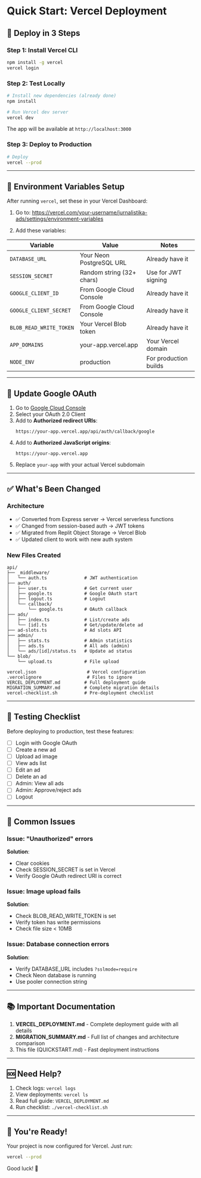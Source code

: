 # Quick Start: Vercel Deployment

## 🚀 Deploy in 3 Steps

### Step 1: Install Vercel CLI
```bash
npm install -g vercel
vercel login
```

### Step 2: Test Locally
```bash
# Install new dependencies (already done)
npm install

# Run Vercel dev server
vercel dev
```

The app will be available at `http://localhost:3000`

### Step 3: Deploy to Production
```bash
# Deploy
vercel --prod
```

---

## 📝 Environment Variables Setup

After running `vercel`, set these in your Vercel Dashboard:

1. Go to: https://vercel.com/your-username/jurnalistika-ads/settings/environment-variables

2. Add these variables:

| Variable | Value | Notes |
|----------|-------|-------|
| `DATABASE_URL` | Your Neon PostgreSQL URL | Already have it |
| `SESSION_SECRET` | Random string (32+ chars) | Use for JWT signing |
| `GOOGLE_CLIENT_ID` | From Google Cloud Console | Already have it |
| `GOOGLE_CLIENT_SECRET` | From Google Cloud Console | Already have it |
| `BLOB_READ_WRITE_TOKEN` | Your Vercel Blob token | Already have it |
| `APP_DOMAINS` | your-app.vercel.app | Your Vercel domain |
| `NODE_ENV` | production | For production builds |

---

## 🔑 Update Google OAuth

1. Go to [Google Cloud Console](https://console.cloud.google.com/apis/credentials)
2. Select your OAuth 2.0 Client
3. Add to **Authorized redirect URIs**:
   ```
   https://your-app.vercel.app/api/auth/callback/google
   ```
4. Add to **Authorized JavaScript origins**:
   ```
   https://your-app.vercel.app
   ```
5. Replace `your-app` with your actual Vercel subdomain

---

## ✅ What's Been Changed

### Architecture
- ✅ Converted from Express server → Vercel serverless functions
- ✅ Changed from session-based auth → JWT tokens
- ✅ Migrated from Replit Object Storage → Vercel Blob
- ✅ Updated client to work with new auth system

### New Files Created
```
api/
├── _middleware/
│   └── auth.ts              # JWT authentication
├── auth/
│   ├── user.ts              # Get current user
│   ├── google.ts            # Google OAuth start
│   ├── logout.ts            # Logout
│   └── callback/
│       └── google.ts        # OAuth callback
├── ads/
│   ├── index.ts             # List/create ads
│   └── [id].ts              # Get/update/delete ad
├── ad-slots.ts              # Ad slots API
├── admin/
│   ├── stats.ts             # Admin statistics
│   ├── ads.ts               # All ads (admin)
│   └── ads/[id]/status.ts   # Update ad status
└── blob/
    └── upload.ts            # File upload

vercel.json                   # Vercel configuration
.vercelignore                 # Files to ignore
VERCEL_DEPLOYMENT.md         # Full deployment guide
MIGRATION_SUMMARY.md         # Complete migration details
vercel-checklist.sh          # Pre-deployment checklist
```

---

## 🧪 Testing Checklist

Before deploying to production, test these features:

- [ ] Login with Google OAuth
- [ ] Create a new ad
- [ ] Upload ad image
- [ ] View ads list
- [ ] Edit an ad
- [ ] Delete an ad
- [ ] Admin: View all ads
- [ ] Admin: Approve/reject ads
- [ ] Logout

---

## 🐛 Common Issues

### Issue: "Unauthorized" errors
**Solution**: 
- Clear cookies
- Check SESSION_SECRET is set in Vercel
- Verify Google OAuth redirect URI is correct

### Issue: Image upload fails
**Solution**:
- Check BLOB_READ_WRITE_TOKEN is set
- Verify token has write permissions
- Check file size < 10MB

### Issue: Database connection errors
**Solution**:
- Verify DATABASE_URL includes `?sslmode=require`
- Check Neon database is running
- Use pooler connection string

---

## 📚 Important Documentation

1. **VERCEL_DEPLOYMENT.md** - Complete deployment guide with all details
2. **MIGRATION_SUMMARY.md** - Full list of changes and architecture comparison
3. This file (QUICKSTART.md) - Fast deployment instructions

---

## 🆘 Need Help?

1. Check logs: `vercel logs`
2. View deployments: `vercel ls`
3. Read full guide: `VERCEL_DEPLOYMENT.md`
4. Run checklist: `./vercel-checklist.sh`

---

## 🎉 You're Ready!

Your project is now configured for Vercel. Just run:

```bash
vercel --prod
```

Good luck! 🚀
